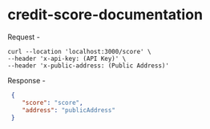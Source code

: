 # credit-score-documentation

Request - 
```cURL
curl --location 'localhost:3000/score' \
--header 'x-api-key: (API Key)' \
--header 'x-public-address: (Public Address)'

```

Response - 
```JSON
 {
    "score": "score",
    "address": "publicAddress"
 }


```